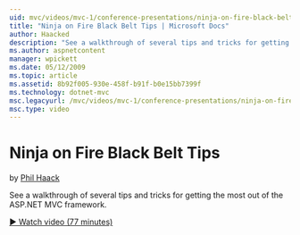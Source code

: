 ```yaml
---
uid: mvc/videos/mvc-1/conference-presentations/ninja-on-fire-black-belt-tips
title: "Ninja on Fire Black Belt Tips | Microsoft Docs"
author: Haacked
description: "See a walkthrough of several tips and tricks for getting the most out of the ASP.NET MVC framework."
ms.author: aspnetcontent
manager: wpickett
ms.date: 05/12/2009
ms.topic: article
ms.assetid: 8b92f005-930e-458f-b91f-b0e15bb7399f
ms.technology: dotnet-mvc
msc.legacyurl: /mvc/videos/mvc-1/conference-presentations/ninja-on-fire-black-belt-tips
msc.type: video
---
```

Ninja on Fire Black Belt Tips
====================
by [Phil Haack](https://github.com/Haacked)

See a walkthrough of several tips and tricks for getting the most out of the ASP.NET MVC framework.

[&#9654; Watch video (77 minutes)](https://channel9.msdn.com/Blogs/ASP-NET-Site-Videos/ninja-on-fire-black-belt-tips)

